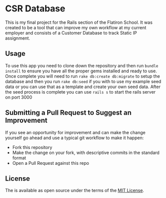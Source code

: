 # CSR Database

This is my final project for the Rails section of the Flatiron School.  It was
created to be a tool that can improve my own workflow at my current employer and
consists of a Customer Database to track Static IP assignment.

## Usage

To use this app you need to clone down the repository and then run `bundle
install` to ensure you have all the proper gems installed and ready to use.
Once complete you will need to run `rake db:create db:migrate` to setup the
database and then you run `rake db:seed` if you with to use my example seed data
or you can use that as a template and create your own seed data. After the seed
process is complete you can use `rails s` to start the rails server on port 3000

## Submitting a Pull Request to Suggest an Improvement

If you see an opportunity for improvement and can make the change yourself go
ahead and use a typical git workflow to make it happen:

* Fork this repository
* Make the change on your fork, with descriptive commits in the standard format
* Open a Pull Request against this repo

## License

The is available as open source under the terms of the [MIT License](http://opensource.org/licenses/MIT).
